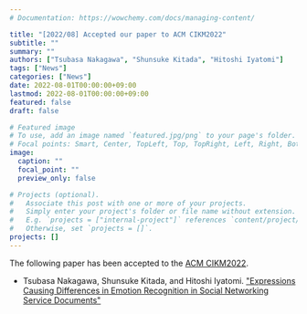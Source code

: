 ```yaml
---
# Documentation: https://wowchemy.com/docs/managing-content/

title: "[2022/08] Accepted our paper to ACM CIKM2022"
subtitle: ""
summary: ""
authors: ["Tsubasa Nakagawa", "Shunsuke Kitada", "Hitoshi Iyatomi"]
tags: ["News"]
categories: ["News"]
date: 2022-08-01T00:00:00+09:00
lastmod: 2022-08-01T00:00:00+09:00
featured: false
draft: false

# Featured image
# To use, add an image named `featured.jpg/png` to your page's folder.
# Focal points: Smart, Center, TopLeft, Top, TopRight, Left, Right, BottomLeft, Bottom, BottomRight.
image:
  caption: ""
  focal_point: ""
  preview_only: false

# Projects (optional).
#   Associate this post with one or more of your projects.
#   Simply enter your project's folder or file name without extension.
#   E.g. `projects = ["internal-project"]` references `content/project/deep-learning/index.md`.
#   Otherwise, set `projects = []`.
projects: []
---
```


The following paper has been accepted to the [ACM CIKM2022](https://www.cikm2022.org/).

- Tsubasa Nakagawa, Shunsuke Kitada, and Hitoshi Iyatomi. ["Expressions Causing Differences in Emotion Recognition in Social Networking Service Documents"](/publication/nakagawa2022expressions)
